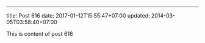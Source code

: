---
title: Post 616
date: 2017-01-12T15:55:47+07:00
updated: 2014-03-05T03:58:40+07:00

This is content of post 616